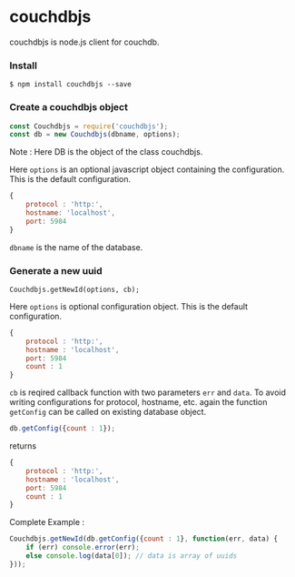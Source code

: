 # couchdbjs

couchdbjs is node.js client for couchdb.

### Install
```shell
$ npm install couchdbjs --save
```

### Create a couchdbjs object
```javascript
const Couchdbjs = require('couchdbjs');
const db = new Couchdbjs(dbname, options);
```
Note : Here DB is the object of the class couchdbjs.

Here `options` is an optional javascript object containing the configuration.
This is the default configuration.
```javascript
{
    protocol : 'http:',
    hostname: 'localhost',
    port: 5984
}
```
`dbname` is the name of the database.

### Generate a new uuid
```
Couchdbjs.getNewId(options, cb);
```
Here `options` is optional configuration object.
This is the default configuration.
```javascript
{
    protocol : 'http:',
    hostname : 'localhost',
    port: 5984
    count : 1
}
```
`cb` is reqired callback function with two parameters `err` and `data`.
To avoid writing configurations for protocol, hostname, etc. again the function `getConfig` can be called on existing database object.
```javascript
db.getConfig({count : 1});
```
returns
```javascript
{
    protocol : 'http:',
    hostname : 'localhost',
    port: 5984
    count : 1
}
```
Complete Example :
```javascript
Couchdbjs.getNewId(db.getConfig({count : 1}, function(err, data) {
    if (err) console.error(err);
    else console.log(data[0]); // data is array of uuids
}));
```
